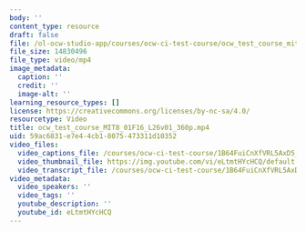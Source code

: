 ```yaml
---
body: ''
content_type: resource
draft: false
file: /ol-ocw-studio-app/courses/ocw-ci-test-course/ocw_test_course_mit8_01f16_l26v01_360p_360p_16_9.mp4
file_size: 14830496
file_type: video/mp4
image_metadata:
  caption: ''
  credit: ''
  image-alt: ''
learning_resource_types: []
license: https://creativecommons.org/licenses/by-nc-sa/4.0/
resourcetype: Video
title: ocw_test_course_MIT8_01F16_L26v01_360p.mp4
uid: 59ac6831-e7e4-4cb1-8075-473311d10352
video_files:
  video_captions_file: /courses/ocw-ci-test-course/1B64FuiCnXfVRL5AxD5_urpOcvisLTp2u_transcript.webvtt
  video_thumbnail_file: https://img.youtube.com/vi/eLtmtHYcHCQ/default.jpg
  video_transcript_file: /courses/ocw-ci-test-course/1B64FuiCnXfVRL5AxD5_urpOcvisLTp2u_transcript.pdf
video_metadata:
  video_speakers: ''
  video_tags: ''
  youtube_description: ''
  youtube_id: eLtmtHYcHCQ
---
```

